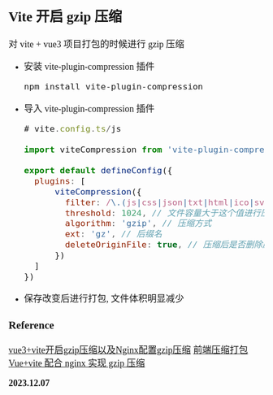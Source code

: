 <font size=4 face='楷体'>

## Vite 开启 gzip 压缩

对 vite + vue3 项目打包的时候进行 gzip 压缩

- 安装 vite-plugin-compression 插件
  ```bash
  npm install vite-plugin-compression
  ```
- 导入 vite-plugin-compression 插件

  ```js
  # vite.config.ts/js

  import viteCompression from 'vite-plugin-compression'

  export default defineConfig({
  	plugins: [
  		viteCompression({
  	      filter: /\.(js|css|json|txt|html|ico|svg)(\?.*)?$/i, // 需要压缩的文件
  	      threshold: 1024, // 文件容量大于这个值进行压缩
  	      algorithm: 'gzip', // 压缩方式
  	      ext: 'gz', // 后缀名
  	      deleteOriginFile: true, // 压缩后是否删除压缩源文件
      	})
  	]
  })
  ```

- 保存改变后进行打包, 文件体积明显减少

### Reference

[vue3+vite开启gzip压缩以及Nginx配置gzip压缩](https://blog.csdn.net/qq_38902230/article/details/132182707)
[前端压缩打包 Vue+vite 配合 nginx 实现 gzip 压缩](https://blog.csdn.net/weixin_39559449/article/details/121675705)

**2023.12.07**
